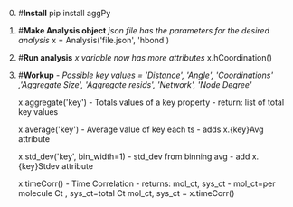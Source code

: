 0) #**Install**
   	pip install aggPy

2) #**Make Analysis object**
	_json file has the parameters for the desired analysis_
	x = Analysis('file.json', 'hbond')

3) #**Run analysis**
   	_x variable now has more attributes_
	x.hCoordination()

5) #**Workup** -
   	_Possible key values = 'Distance', 'Angle', 'Coordinations' ,'Aggregate Size', 'Aggregate resids', 'Network', 'Node Degree'_
	
	x.aggregate('key')	- Totals values of a key property - return: list of total key values 
				  	
	x.average('key')	- Average value of key each ts - adds x.{key}Avg attribute

	x.std_dev('key', bin_width=1)	- std_dev from binning avg - add x.{key}Stdev attribute

	x.timeCorr()		- Time Correlation - returns: mol_ct, sys_ct - mol_ct=per molecule Ct , sys_ct=total Ct	
	    mol_ct, sys_ct = x.timeCorr()
   
